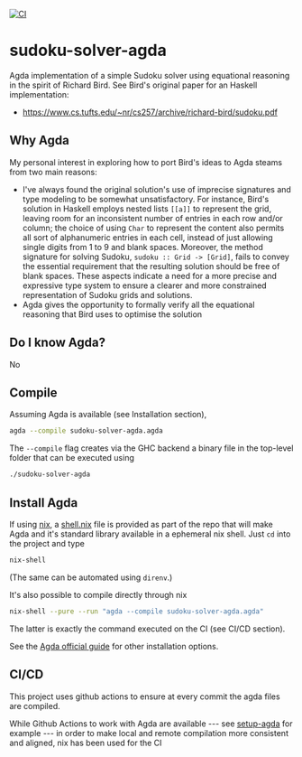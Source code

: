 [![CI](https://github.com/alessandrocandolini/sudoku-solver-agda/actions/workflows/ci.yml/badge.svg)](https://github.com/alessandrocandolini/sudoku-solver-agda/actions/workflows/ci.yml)

# sudoku-solver-agda

Agda implementation of a simple Sudoku solver using equational reasoning in the spirit of Richard Bird. See Bird's original paper for an Haskell implementation: 
* https://www.cs.tufts.edu/~nr/cs257/archive/richard-bird/sudoku.pdf

## Why Agda

My personal interest in exploring how to port Bird's ideas to Agda steams from two main reasons:
* I've always found the original solution's use of imprecise signatures and type modeling to be somewhat unsatisfactory. For instance, Bird's solution in Haskell employs nested lists `[[a]]` to represent the grid, leaving room for an inconsistent number of entries in each row and/or column; the choice of using `Char` to represent the content also permits all sort of alphanumeric entries in each cell, instead of just allowing single digits from 1 to 9 and blank spaces. Moreover, the method signature for solving Sudoku, `sudoku :: Grid -> [Grid]`, fails to convey the essential requirement that the resulting solution should be free of blank spaces. These aspects indicate a need for a more precise and expressive type system to ensure a clearer and more constrained representation of Sudoku grids and solutions.
* Agda gives the opportunity to formally verify all the equational reasoning that Bird uses to optimise the solution

## Do I know Agda?

No

## Compile

Assuming Agda is available (see Installation section),
```bash
agda --compile sudoku-solver-agda.agda
```

The `--compile` flag creates via the GHC backend a binary file in the top-level folder that can be executed using 
```bash
./sudoku-solver-agda
```

## Install Agda

If using [nix](https://nixos.org/), a [shell.nix](shell.nix) file is provided as part of the repo that will make Agda and it's standard library available in a ephemeral nix shell. Just `cd` into the project and type
```bash
nix-shell
```
(The same can be automated using `direnv`.)

It's also possible to compile directly through nix
```bash 
nix-shell --pure --run "agda --compile sudoku-solver-agda.agda"
```

The latter is exactly the command executed on the CI (see CI/CD section).

See the [Agda official guide](https://agda.readthedocs.io/en/latest/getting-started/installation.html) for other installation options.

## CI/CD

This project uses github actions to ensure at every commit the agda files are compiled.

While Github Actions to work with Agda are available --- see [setup-agda](https://github.com/wenkokke/setup-agda) for example ---  in order to make local and remote compilation more consistent and aligned, nix has been used for the CI
